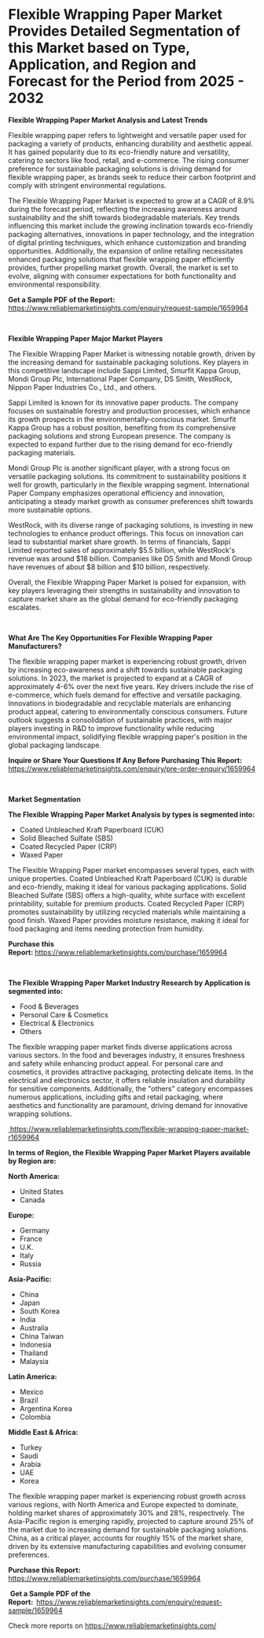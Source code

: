 <p><h1>Flexible Wrapping Paper Market Provides Detailed Segmentation of this Market based on Type, Application, and Region and Forecast for the Period from 2025 - 2032</h1></p><p><strong>Flexible Wrapping Paper Market Analysis and Latest Trends</strong></p>
<p><p>Flexible wrapping paper refers to lightweight and versatile paper used for packaging a variety of products, enhancing durability and aesthetic appeal. It has gained popularity due to its eco-friendly nature and versatility, catering to sectors like food, retail, and e-commerce. The rising consumer preference for sustainable packaging solutions is driving demand for flexible wrapping paper, as brands seek to reduce their carbon footprint and comply with stringent environmental regulations.</p><p>The Flexible Wrapping Paper Market is expected to grow at a CAGR of 8.9% during the forecast period, reflecting the increasing awareness around sustainability and the shift towards biodegradable materials. Key trends influencing this market include the growing inclination towards eco-friendly packaging alternatives, innovations in paper technology, and the integration of digital printing techniques, which enhance customization and branding opportunities. Additionally, the expansion of online retailing necessitates enhanced packaging solutions that flexible wrapping paper efficiently provides, further propelling market growth. Overall, the market is set to evolve, aligning with consumer expectations for both functionality and environmental responsibility.</p></p>
<p><strong>Get a Sample PDF of the Report:&nbsp;</strong> <a href="https://www.reliablemarketinsights.com/enquiry/request-sample/1659964?utm_campaign=3091&utm_medium=2&utm_source=Github&utm_content=ia&utm_term=08032025&utm_id=flexible-wrapping-paper">https://www.reliablemarketinsights.com/enquiry/request-sample/1659964</a></p>
<p>&nbsp;</p>
<p><strong>Flexible Wrapping Paper Major Market Players</strong></p>
<p><p>The Flexible Wrapping Paper Market is witnessing notable growth, driven by the increasing demand for sustainable packaging solutions. Key players in this competitive landscape include Sappi Limited, Smurfit Kappa Group, Mondi Group Plc, International Paper Company, DS Smith, WestRock, Nippon Paper Industries Co., Ltd., and others.</p><p>Sappi Limited is known for its innovative paper products. The company focuses on sustainable forestry and production processes, which enhance its growth prospects in the environmentally-conscious market. Smurfit Kappa Group has a robust position, benefiting from its comprehensive packaging solutions and strong European presence. The company is expected to expand further due to the rising demand for eco-friendly packaging materials.</p><p>Mondi Group Plc is another significant player, with a strong focus on versatile packaging solutions. Its commitment to sustainability positions it well for growth, particularly in the flexible wrapping segment. International Paper Company emphasizes operational efficiency and innovation, anticipating a steady market growth as consumer preferences shift towards more sustainable options.</p><p>WestRock, with its diverse range of packaging solutions, is investing in new technologies to enhance product offerings. This focus on innovation can lead to substantial market share growth. In terms of financials, Sappi Limited reported sales of approximately $5.5 billion, while WestRock's revenue was around $18 billion. Companies like DS Smith and Mondi Group have revenues of about $8 billion and $10 billion, respectively.</p><p>Overall, the Flexible Wrapping Paper Market is poised for expansion, with key players leveraging their strengths in sustainability and innovation to capture market share as the global demand for eco-friendly packaging escalates.</p></p>
<p>&nbsp;</p>
<p><strong>What Are The Key Opportunities For Flexible Wrapping Paper Manufacturers?</strong></p>
<p><p>The flexible wrapping paper market is experiencing robust growth, driven by increasing eco-awareness and a shift towards sustainable packaging solutions. In 2023, the market is projected to expand at a CAGR of approximately 4-6% over the next five years. Key drivers include the rise of e-commerce, which fuels demand for effective and versatile packaging. Innovations in biodegradable and recyclable materials are enhancing product appeal, catering to environmentally conscious consumers. Future outlook suggests a consolidation of sustainable practices, with major players investing in R&D to improve functionality while reducing environmental impact, solidifying flexible wrapping paper's position in the global packaging landscape.</p></p>
<p><strong>Inquire or Share Your Questions If Any Before Purchasing This Report:</strong> <a href="https://www.reliablemarketinsights.com/enquiry/pre-order-enquiry/1659964?utm_campaign=3091&utm_medium=2&utm_source=Github&utm_content=ia&utm_term=08032025&utm_id=flexible-wrapping-paper">https://www.reliablemarketinsights.com/enquiry/pre-order-enquiry/1659964</a></p>
<p>&nbsp;</p>
<p><strong>Market Segmentation</strong></p>
<p><strong>The Flexible Wrapping Paper Market Analysis by types is segmented into:</strong></p>
<p><ul><li>Coated Unbleached Kraft Paperboard (CUK)</li><li>Solid Bleached Sulfate (SBS)</li><li>Coated Recycled Paper (CRP)</li><li>Waxed Paper</li></ul></p>
<p><p>The Flexible Wrapping Paper market encompasses several types, each with unique properties. Coated Unbleached Kraft Paperboard (CUK) is durable and eco-friendly, making it ideal for various packaging applications. Solid Bleached Sulfate (SBS) offers a high-quality, white surface with excellent printability, suitable for premium products. Coated Recycled Paper (CRP) promotes sustainability by utilizing recycled materials while maintaining a good finish. Waxed Paper provides moisture resistance, making it ideal for food packaging and items needing protection from humidity.</p></p>
<p><strong>Purchase this Report:&nbsp;</strong><a href="https://www.reliablemarketinsights.com/purchase/1659964?utm_campaign=3091&utm_medium=2&utm_source=Github&utm_content=ia&utm_term=08032025&utm_id=flexible-wrapping-paper">https://www.reliablemarketinsights.com/purchase/1659964</a></p>
<p>&nbsp;</p>
<p><strong>The Flexible Wrapping Paper Market Industry Research by Application is segmented into:</strong></p>
<p><ul><li>Food & Beverages</li><li>Personal Care & Cosmetics</li><li>Electrical & Electronics</li><li>Others</li></ul></p>
<p><p>The flexible wrapping paper market finds diverse applications across various sectors. In the food and beverages industry, it ensures freshness and safety while enhancing product appeal. For personal care and cosmetics, it provides attractive packaging, protecting delicate items. In the electrical and electronics sector, it offers reliable insulation and durability for sensitive components. Additionally, the "others" category encompasses numerous applications, including gifts and retail packaging, where aesthetics and functionality are paramount, driving demand for innovative wrapping solutions.</p></p>
<p><a href="https://www.reliablemarketinsights.com/flexible-wrapping-paper-market-r1659964?utm_campaign=3091&utm_medium=2&utm_source=Github&utm_content=ia&utm_term=08032025&utm_id=flexible-wrapping-paper">&nbsp;https://www.reliablemarketinsights.com/flexible-wrapping-paper-market-r1659964</a></p>
<p><strong>In terms of Region, the Flexible Wrapping Paper Market Players available by Region are:</strong></p>
<p>
    <p> <strong> North America: </strong>
        <ul>
            <li>United States</li>
            <li>Canada</li>
        </ul>
        </p> 
    <p> <strong> Europe: </strong>
        <ul>
            <li>Germany</li>
            <li>France</li>
            <li>U.K.</li>
            <li>Italy</li>
            <li>Russia</li>
        </ul>
        </p> 
    <p> <strong> Asia-Pacific: </strong>
        <ul>
            <li>China</li>
            <li>Japan</li>
            <li>South Korea</li>
            <li>India</li>
            <li>Australia</li>
            <li>China Taiwan</li>
            <li>Indonesia</li>
            <li>Thailand</li>
            <li>Malaysia</li>
        </ul>
        </p> 
    <p> <strong> Latin America: </strong>
        <ul>
            <li>Mexico</li>
            <li>Brazil</li>
            <li>Argentina Korea</li>
            <li>Colombia</li>
        </ul>
        </p> 
    <p> <strong> Middle East & Africa: </strong>
        <ul>
            <li>Turkey</li>
            <li>Saudi</li>
            <li>Arabia</li>
            <li>UAE</li>
            <li>Korea</li>
        </ul>
    </p>
    </p>
<p><p>The flexible wrapping paper market is experiencing robust growth across various regions, with North America and Europe expected to dominate, holding market shares of approximately 30% and 28%, respectively. The Asia-Pacific region is emerging rapidly, projected to capture around 25% of the market due to increasing demand for sustainable packaging solutions. China, as a critical player, accounts for roughly 15% of the market share, driven by its extensive manufacturing capabilities and evolving consumer preferences.</p></p>
<p><strong>Purchase this Report: </strong><a href="https://www.reliablemarketinsights.com/purchase/1659964?utm_campaign=3091&utm_medium=2&utm_source=Github&utm_content=ia&utm_term=08032025&utm_id=flexible-wrapping-paper">https://www.reliablemarketinsights.com/purchase/1659964</a></p>
<p>&nbsp;<strong>Get a Sample PDF of the Report:&nbsp;&nbsp;</strong><a href="https://www.reliablemarketinsights.com/enquiry/request-sample/1659964?utm_campaign=3091&utm_medium=2&utm_source=Github&utm_content=ia&utm_term=08032025&utm_id=flexible-wrapping-paper">https://www.reliablemarketinsights.com/enquiry/request-sample/1659964</a></p>
<p><strong></strong></p>
<p>Check more reports on <a href="https://www.reliablemarketinsights.com/?utm_campaign=3091&utm_medium=2&utm_source=Github&utm_content=ia&utm_term=08032025&utm_id=flexible-wrapping-paper">https://www.reliablemarketinsights.com/</a></p>